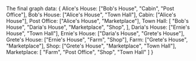 The final graph data:
{
    Alice's House:	["Bob's House", "Cabin", "Post Office"],
    Bob's House:	["Alice's House", "Town Hall"],
    Cabin:	["Alice's House"],
    Post Office:	["Alice's House", "Marketplace"],
    Town Hall:	[
        "Bob's House",
        "Daria's House",
        "Marketplace",
        "Shop",
    ],
    Daria's House:	["Ernie's House", "Town Hall"],
    Ernie's House:	["Daria's House", "Grete's House"],
    Grete's House:	["Ernie's House", "Farm", "Shop"],
    Farm:	["Grete's House", "Marketplace"],
    Shop:	["Grete's House", "Marketplace", "Town Hall"],
    Marketplace:	[
        "Farm",
        "Post Office",
        "Shop",
        "Town Hall"
    ]
}